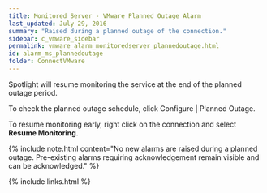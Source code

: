 ```yaml
---
title: ﻿Monitored Server - VMware Planned Outage Alarm
last_updated: July 29, 2016
summary: "Raised during a planned outage of the connection."
sidebar: c_vmware_sidebar
permalink: vmware_alarm_monitoredserver_plannedoutage.html
id: alarm_ms_plannedoutage
folder: ConnectVMware
---
```



Spotlight will resume monitoring the service at the end of the planned outage period.

To check the planned outage schedule, click Configure \| Planned Outage.

To resume monitoring early, right click on the connection and select **Resume Monitoring**.

{% include note.html content="No new alarms are raised during a planned outage. Pre-existing alarms requiring acknowledgement remain visible and can be acknowledged." %}


{% include links.html %}
